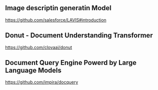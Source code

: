 





## Image descriptin generatin Model
https://github.com/salesforce/LAVIS#introduction


## Donut - Document Understanding Transformer
https://github.com/clovaai/donut


## Document Query Engine Powerd by Large Language Models
https://github.com/impira/docquery








